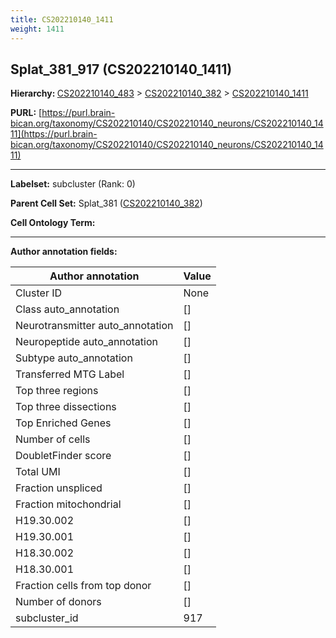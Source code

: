 ```yaml
---
title: CS202210140_1411
weight: 1411
---
```

## Splat_381_917 (CS202210140_1411)
<b>Hierarchy: </b>
[CS202210140_483](../CS202210140_483) >
[CS202210140_382](../CS202210140_382) >
[CS202210140_1411](../CS202210140_1411)

**PURL:** [https://purl.brain-bican.org/taxonomy/CS202210140/CS202210140_neurons/CS202210140_1411](https://purl.brain-bican.org/taxonomy/CS202210140/CS202210140_neurons/CS202210140_1411)

---


**Labelset:** subcluster (Rank: 0)

**Parent Cell Set:** Splat_381 ([CS202210140_382](../CS202210140_382))



**Cell Ontology Term:** 

[MARKER GENES.]: #


---

[TRANSFERRED ANNOTATIONS.]: #


[AUTHOR ANNOTATION FIELDS.]: #


**Author annotation fields:**

| Author annotation | Value |
|-------------------|-------|
|Cluster ID|None|
|Class auto_annotation|[]|
|Neurotransmitter auto_annotation|[]|
|Neuropeptide auto_annotation|[]|
|Subtype auto_annotation|[]|
|Transferred MTG Label|[]|
|Top three regions|[]|
|Top three dissections|[]|
|Top Enriched Genes|[]|
|Number of cells|[]|
|DoubletFinder score|[]|
|Total UMI|[]|
|Fraction unspliced|[]|
|Fraction mitochondrial|[]|
|H19.30.002|[]|
|H19.30.001|[]|
|H18.30.002|[]|
|H18.30.001|[]|
|Fraction cells from top donor|[]|
|Number of donors|[]|
|subcluster_id|917|

